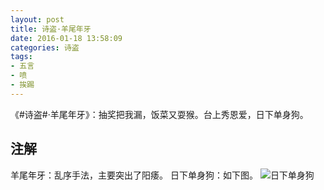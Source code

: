 ```yaml
---
layout: post
title: 诗盗·羊尾年牙
date: 2016-01-18 13:58:09
categories: 诗盗
tags:
- 五言
- 喷
- 挨踢
---
```

《#诗盗#·羊尾年牙》：抽奖把我漏，饭菜又耍猴。台上秀恩爱，日下单身狗。

## 注解
羊尾年牙：乱序手法，主要突出了阳痿。
日下单身狗：如下图。
![日下单身狗](/images/20160118-0.jpg)

